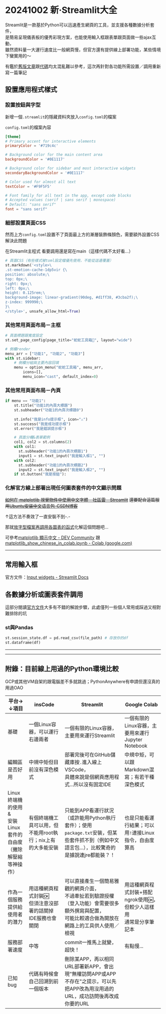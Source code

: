 ﻿# 20241002 新·Streamlit大全
Streamlit是一款基於Python可以迅速產生網頁的工具，並支援各種數據分析套件，\
是簡易呈現儀表板的優秀彩現方案，也能使用輸入框跟表單跟頁面做一些ajax互動，\
雖然資料量一大運行速度比一般網頁慢，但官方還有提供線上部署功能，某些情境下蠻實用的～


有鑑於[舊版文章](https://x200706.bearblog.dev/streamlitpandasmurmur/)跟[代碼](https://github.com/x200706/PythonNotebooks/blob/main/%E8%A8%98%E5%B8%B3%E6%9C%AC.ipynb)均太混亂難以參考，這次再針對各功能所需設置／調用重新寫一篇筆記


## 設置應用程式樣式

### 設置按鈕與字型<!-- {"collapsed":true} -->

新增一個`.streamlit`的隱藏資料夾放入`config.toml`的檔案


`config.toml`的檔案內容

```toml
[theme]
# Primary accent for interactive elements
primaryColor = '#719c4c'

# Background color for the main content area
backgroundColor = '#0E1117'

# Background color for sidebar and most interactive widgets
secondaryBackgroundColor = '#0E1117'

# Color used for almost all text
textColor = '#F9F5F5'

# Font family for all text in the app, except code blocks
# Accepted values (serif | sans serif | monospace)
# Default: "sans serif"
font = "sans serif" 
```

### 細部設置頁面CSS<!-- {"collapsed":true} -->

然而上方`config.toml`設置不了頁面最上方的漸層裝飾條顏色，需要額外設置CSS解決此問題


在Streamlit主程式 看要調用還是寫在main（這樣代碼不太好看...）

```python
# 頁面CSS（有些樣式被toml設定檔優先使用，不能從這邊覆蓋）
st.markdown('<style>\
.st-emotion-cache-1dp5vir {\
position: absolute;\
top: 0px;\
right: 0px;\
left: 0px;\
height: 0.125rem;\
background-image: linear-gradient(90deg, #d1ff38, #3cba2f);\
z-index: 999990;\
}\
</style>', unsafe_allow_html=True)
```

### 其他常用頁面布局－主框<!-- {"collapsed":true} -->

```python
# 頁面標題跟寬度設定
st.set_page_config(page_title="蛇蛇工具箱🐍", layout="wide")

# 側欄render
menu_arr = ["功能1", "功能2", "功能3"]
with st.sidebar:
    # 側欄分組與主要內容回填
    menu = option_menu("蛇蛇工具箱", menu_arr,
        icons=[],
        menu_icon="cast", default_index=0)
```

### 其他常用頁面布局－內頁

```python
if menu == "功能1":
    st.title("功能1的內頁大標題")
    st.subheader("功能1的內頁次標題0")
    
    st.info("我是info提示框", icon="⚠️")
    st.success("我是成功提示框")
    st.error("我是錯誤提示框")

    # 頁面分欄&表單範例
    col1, col2 = st.columns(2)    
    with col1:
      st.subheader("功能1的內頁次標題1")
      input1 = st.text_input("我是輸入框1", "")
    with col2:
      st.subheader("功能1的內頁次標題2")
      input2 = st.text_input("我是輸入框2", "")
    if st.button("我是按鈕"):
```

### 化解官方線上部署出現任何圖表套件的中文顯示問題<!-- {"collapsed":true} -->

[~~如何在 matplotlib 視覺物件中使用中文字體 - 社區雲 - Streamlit~~](https://discuss.streamlit.io/t/how-to-use-chinese-font-in-matplotlib-visuals/7895) ~~還要配合這篇服用~~[~~Ubuntu安装中文语言包-CSDN博客~~](https://blog.csdn.net/zx593669703/article/details/127425225) 

↑這方法不奏效了一直安裝不到-.-

那就[放字型檔案再調用各圖表的函式](https://discuss.streamlit.io/t/after-the-deployment-of-streamlint-cloud-the-images-drawn-by-matplotlib-cannot-be-displayed-in-chinese-but-can-be-displayed-when-running-locally/43366/3)化解這個問題吧...

可參考[matplotlib 顯示中文 - DEV Community](https://dev.to/codemee/matplotlib-xian-shi-zhong-wen-4998) 跟[matplotlib_show_chinese_in_colab.ipynb - Colab (google.com)](https://colab.research.google.com/github/willismax/matplotlib_show_chinese_in_colab/blob/master/matplotlib_show_chinese_in_colab.ipynb) 

---

## 常用輸入框

官方文件：[Input widgets - Streamlit Docs](https://docs.streamlit.io/develop/api-reference/widgets) 

## 各數據分析或圖表套件調用<!-- {"collapsed":true} -->

這部分閱讀[官方文件](https://docs.streamlit.io/)大多有不錯的解說步驟，此處僅列一些個人常用或踩過又相對難排除的坑

### st與Pandas<!-- {"collapsed":true} -->

```python
st.session_state.df = pd.read_csv(file_path) # 存放你的df
st.dataframe(df)
```

---

---

## 附錄：目前線上用過的Python環境比較

GCP或其他VM自架的跟電腦差不多就跳過；PythonAnywhere有申請但還沒真的用過OAO

|平台→<br />↓項目<!-- {"cell":{"colwidth":191}} -->|insCode|Streamlit|Google Colab|
|-|-|-|-|
|基礎<!-- {"cell":{"colwidth":191}} -->|一個Linux容器，可以運行右邊兩者|一個有限的Linux容器，主要用來運行Streamlit|一個有限的Linux容器，主要用來運行Jupyter Notebook|
|編輯區<br />是否好用<!-- {"cell":{"colwidth":191}} -->|中規中矩但目前沒有深色模式|部署完後可在GitHub儲藏庫按`.`進入線上VSCode，<br />具體來說是個網頁應用程式...所以沒有固定IDE|中規中矩，可以跟Markdown混寫；有若干種深色模式|
|Linux終端機的使用&<br />安裝Linux套件的自由度<br />（撇除解壓縮等神操作）<!-- {"cell":{"colwidth":191}} -->|有個終端機工具可以用，但不能用root執行；nix上有的大多能安裝|只能到APP看運行狀況（或許能用Python執行套件）；使用`package.txt`安裝，但某些套件抓不到（例如中文語言包...），比較驚奇的是據說連jre都能裝？！|也是只能看運行結果；可以用`!`連接Linux指令，自由度算高|
|作為一個服務提供給<br />使用者的潛力|用這種網頁程式封裝🆗<br />但須注意沒部署的話關掉IDE服務也會關閉|可以直接產生一個簡易雅觀的網頁介面，<br />不過牽扯若到驗證授權（登入功能）會需要很多額外撰寫與配置，<br />可能比較適合做為開放在網路上的工具供人使用／檢視|用這種網頁程式封裝+搭配ngrok使用🆗，但較少人這樣用<br />通常是分享筆記本|
|服務部署速度|中等|commit一推馬上就變，超快！|有點慢...|
|已知bug|代碼有時候會自己回溯到前一個版本|刪除某APP，再以相同URL部署新APP，會出現"無權訪問APP或APP不存在"之提示，可以先把APP改為用沒用過的URL，成功訪問後再改成你要的URL||
